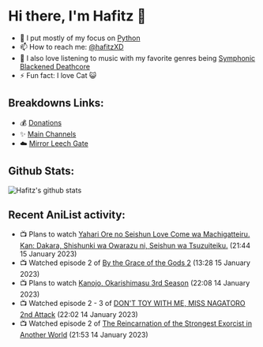 # Hi there, I'm Hafitz 👋
- 🐍 I put mostly of my focus on [Python](https://python.org)
- 📫 How to reach me: [@hafitzXD](https://t.me/hafitzXD)
- 🎵 I also love listening to music with my favorite genres being [Symphonic Blackened Deathcore](https://youtu.be/qyYmS_iBcy4)
- ⚡ Fun fact: I love Cat 😺

## Breakdowns Links:
- 💰 [Donations](https://t.me/TheBreakdowns/2)
- ✨ [Main Channels](https://t.me/TheBreakdowns)
- ☁️ [Mirror Leech Gate](https://t.me/BreakdownsGate)

## Github Stats:
![Hafitz's github stats](https://github-readme-stats.vercel.app/api?username=breakdowns&show_icons=true&count_private=true&bg_color=00000000&text_color=777)

## Recent AniList activity:
<!-- ANILIST_ACTIVITY:start -->

-   📺 Plans to watch [Yahari Ore no Seishun Love Come wa Machigatteiru. Kan: Dakara, Shishunki wa Owarazu ni, Seishun wa Tsuzuiteiku.](https://anilist.co/anime/128643) (21:44 15 January 2023)
-   📺 Watched episode 2 of [By the Grace of the Gods 2](https://anilist.co/anime/135102) (13:28 15 January 2023)
-   📺 Plans to watch [Kanojo, Okarishimasu 3rd Season](https://anilist.co/anime/154745) (22:08 14 January 2023)
-   📺 Watched episode 2 - 3 of [DON'T TOY WITH ME, MISS NAGATORO 2nd Attack](https://anilist.co/anime/140596) (22:02 14 January 2023)
-   📺 Watched episode 2 of [The Reincarnation of the Strongest Exorcist in Another World](https://anilist.co/anime/144553) (21:53 14 January 2023)

<!-- ANILIST_ACTIVITY:end -->
